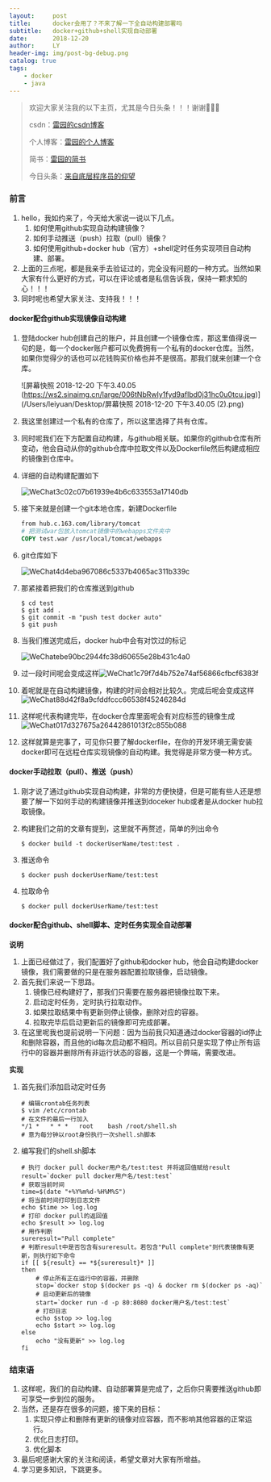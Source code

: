 ```yaml
---
layout:     post
title:      docker会用了？不来了解一下全自动构建部署吗
subtitle:   docker+github+shell实现自动部署
date:       2018-12-20
author:     LY
header-img: img/post-bg-debug.png
catalog: true
tags:
    - docker
    - java
---
```


> 欢迎大家关注我的以下主页，尤其是今日头条！！！谢谢🙏🙏🙏
>
> csdn：[雷园的csdn博客](https://blog.csdn.net/leiyuan2580)
>
> 个人博客：[雷园的个人博客](https://imlcl.store)
>
> 简书：[雷园的简书](https://www.jianshu.com/u/016322e40e1f)
>
> 今日头条：[来自底层程序员的仰望](https://www.toutiao.com/c/user/6132192948/#mid=1616456407686158)

### 前言

1. hello，我如约来了，今天给大家说一说以下几点。
   1. 如何使用github实现自动构建镜像？
   2. 如何手动推送（push）拉取（pull）镜像？
   3. 如何使用github+docker hub（官方）+shell定时任务实现项目自动构建、部署。
2. 上面的三点呢，都是我亲手去验证过的，完全没有问题的一种方式。当然如果大家有什么更好的方式，可以在评论或者是私信告诉我，保持一颗求知的心！！！
3. 同时呢也希望大家关注、支持我！！！

#### docker配合github实现镜像自动构建

1. 登陆docker hub创建自己的账户，并且创建一个镜像仓库，那这里值得说一句的是，每一个docker账户都可以免费拥有一个私有的docker仓库。当然，如果你觉得少的话也可以花钱购买价格也并不是很高。那我们就来创建一个仓库。

   ![屏幕快照 2018-12-20 下午3.40.05 (https://ws2.sinaimg.cn/large/006tNbRwly1fyd9aflbd0j31hc0u0tcu.jpg)](/Users/leiyuan/Desktop/屏幕快照 2018-12-20 下午3.40.05 (2).png)

2. 我这里创建过一个私有的仓库了，所以这里选择了共有仓库。

3. 同时呢我们在下方配置自动构建，与github相关联。如果你的github仓库有所变动，他会自动从你的github仓库中拉取文件以及Dockerfile然后构建成相应的镜像到仓库中。

4. 详细的自动构建配置如下

   ![WeChat3c02c07b61939e4b6c633553a17140db](https://ws2.sinaimg.cn/large/006tNbRwly1fyd9kpo0xsj310k0u0n6d.jpg)

5. 接下来就是创建一个git本地仓库，新建Dockerfile

   ```dockerfile
   from hub.c.163.com/library/tomcat
   # 把测试war包放入tomcat镜像中的webapps文件夹中
   COPY test.war /usr/local/tomcat/webapps
   ```

6. git仓库如下

   ![WeChat4d4eba967086c5337b4065ac311b339c](https://ws1.sinaimg.cn/large/006tNbRwly1fyd9sfljh0j30o4074gms.jpg)

7. 那紧接着把我们的仓库推送到github

   ```shell
   $ cd test
   $ git add .
   $ git commit -m "push test docker auto"
   $ git push
   ```

8. 当我们推送完成后，docker hub中会有对饮过的标记

   ![WeChatebe90bc2944fc38d60655e28b431c4a0](https://ws1.sinaimg.cn/large/006tNbRwly1fyd9wtw88uj30hy0460t0.jpg)

9. 过一段时间呢会变成这样![WeChat1c79f7d4b752e74af56866cfbcf6383f](https://ws4.sinaimg.cn/large/006tNbRwly1fyd9xmf1zbj30h202waaa.jpg)

10. 着呢就是在自动构建镜像，构建的时间会相对比较久。完成后呢会变成这样![WeChat88d42f8a9cfddfccc66538f45246284d](https://ws4.sinaimg.cn/large/006tNbRwly1fyda4z83v1j30bq01wq33.jpg)

11. 这样呢代表构建完毕，在docker仓库里面呢会有对应标签的镜像生成![WeChat017d327675a26442861013f2c855b088](https://ws2.sinaimg.cn/large/006tNbRwly1fyda8p8dnbj30zw0gcwfn.jpg)

12. 这样就算是完事了，可见你只要了解dockerfile，在你的开发环境无需安装docker即可在远程仓库实现镜像的自动构建。我觉得是非常方便一种方式。

#### docker手动拉取（pull）、推送（push）

1. 刚才说了通过github实现自动构建，非常的方便快捷，但是可能有些人还是想要了解一下如何手动的构建镜像并推送到doceker hub或者是从docker hub拉取镜像。

2. 构建我们之前的文章有提到，这里就不再赘述，简单的列出命令

   ```shell
   $ docker build -t dockerUserName/test:test .
   ```

3. 推送命令

   ```shell
   $ docker push dockerUserName/test:test
   ```

4. 拉取命令

   ```shell
   $ docker pull dockerUserName/test:test
   ```

#### docker配合github、shell脚本、定时任务实现全自动部署

**说明**

1. 上面已经做过了，我们配置好了github和docker hub，他会自动构建docker镜像，我们需要做的只是在服务器配置拉取镜像，启动镜像。
2. 首先我们来说一下思路。
   1. 镜像已经构建好了，那我们只需要在服务器把镜像拉取下来。
   2. 启动定时任务，定时执行拉取动作。
   3. 如果拉取结果中有更新则停止镜像，删除对应的容器。
   4. 拉取完毕后启动更新后的镜像即可完成部署。
3. 在这里呢我也提前说明一下问题：因为当前我只知道通过docker容器的id停止和删除容器，而且他的id每次启动都不相同。所以目前只是实现了停止所有运行中的容器并删除所有非运行状态的容器，这是一个弊端，需要改进。

**实现**

1. 首先我们添加启动定时任务

   ```shell
   # 编辑crontab任务列表
   $ vim /etc/crontab
   # 在文件的最后一行加入 
   */1 *   * * *   root    bash /root/shell.sh
   # 意为每分钟以root身份执行一次shell.sh脚本
   ```

2. 编写我们的shell.sh脚本

   ```shell
   # 执行 docker pull docker用户名/test:test 并将返回值赋给result
   result=`docker pull docker用户名/test:test`
   # 获取当前时间
   time=$(date "+%Y%m%d-%H%M%S")
   # 将当前时间打印到日志文件
   echo $time >> log.log
   # 打印 docker pull的返回值
   echo $result >> log.log
   # 用作判断
   sureresult="Pull complete"
   # 判断result中是否包含有sureresult。若包含"Pull complete"则代表镜像有更新，则执行如下命令
   if [[ ${result} == *${sureresult}* ]]
   then
       # 停止所有正在运行中的容器，并删除
       stop=`docker stop $(docker ps -q) & docker rm $(docker ps -aq)`
       # 启动更新后的镜像
       start=`docker run -d -p 80:8080 docker用户名/test:test`
       # 打印日志
       echo $stop >> log.log
       echo $start >> log.log
   else
       echo "没有更新" >> log.log
   fi
   ```

### 结束语

1. 这样呢，我们的自动构建、自动部署算是完成了，之后你只需要推送github即可享受一步到位的服务。
2. 当然，还是存在很多的问题，接下来的目标：
   1. 实现只停止和删除有更新的镜像对应容器，而不影响其他容器的正常运行。
   2. 优化日志打印。
   3. 优化脚本
3. 最后呢感谢大家的关注和阅读，希望文章对大家有所增益。
4. 学习更多知识，下跳更多。

